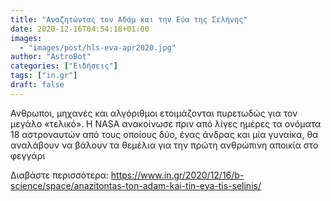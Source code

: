 ```yaml
---
title: "Αναζητώντας τον Αδάμ και την Εύα της Σελήνης"
date: 2020-12-16T04:54:18+01:00
images:
  - "images/post/hls-eva-apr2020.jpg"
author: "AstroBot"
categories: ["Ειδήσεις"]
tags: ["in.gr"]
draft: false
---
```


Ανθρωποι, μηχανές και αλγόριθμοι ετοιμάζονται πυρετωδώς για τον μεγάλο «τελικό». Η NASA ανακοίνωσε πριν από λίγες ημέρες τα ονόματα 18 αστροναυτών από τους οποίους δύο, ένας άνδρας και μία γυναίκα, θα αναλάβουν να βάλουν τα θεμέλια για την πρώτη ανθρώπινη αποικία στο φεγγάρι

Διαβάστε περισσότερα: https://www.in.gr/2020/12/16/b-science/space/anazitontas-ton-adam-kai-tin-eya-tis-selinis/
